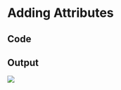 # Adding Attributes

## Code

<code-block src="ERModel/entity-with-attributes.ermd"/>

## Output

![](entity-with-attributes.png)
